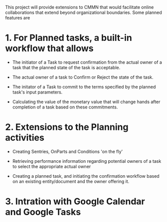 This project will provide extensions to CMMN that would facilitate online collaborations that extend beyond organizational boundaries. Some planned features are

# 1. For Planned tasks, a built-in workflow that allows

- The initiator of a Task to request confirmation from the actual owner of a task that the planned state of the task is acceptable.

- The actual owner of a task to Confirm or Reject the state of the task.

- The initator of a Task to commit to the terms specified by the planned task's input parameters.

- Calculating the value of the monetary value that will change hands after completion of a task based on these commitments.


# 2. Extensions to the Planning activities

- Creating Sentries, OnParts and Conditions 'on the fly'

- Retrieving performance information regarding potential owners of a task to select the appropriate actual owner

- Creating a planned task, and initiating the confirmation workflow based on an existing entity/document and the owner offering it.


# 3. Intration with Google Calendar and Google Tasks
